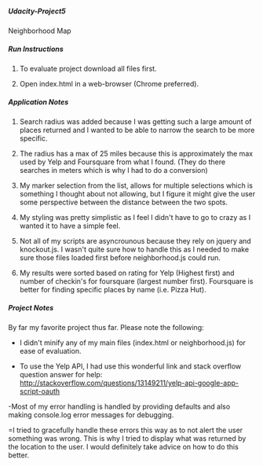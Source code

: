 ##### Udacity-Project5

Neighborhood Map

##### Run Instructions

 1) To evaluate project download all files first.
 
 2) Open index.html in a web-browser (Chrome preferred).

##### Application Notes
 1) Search radius was added because I was getting such a large amount of places returned and I wanted to be able to narrow the search to be more specific.
 
 2) The radius has a max of 25 miles because this is approximately the max used by Yelp and Foursquare from what I found. (They do there searches in meters which is why I had to do a conversion)
 
 3) My marker selection from the list, allows for multiple selections which is something I thought about not allowing, but I figure it might give the user some perspective between the distance between the two spots.
 
 4) My styling was pretty simplistic as I feel I didn't have to go to crazy as I wanted it to have a simple feel.
 
 5) Not all of my scripts are asyncrounous because they rely on jquery and knockout.js. I wasn't quite sure how to handle this as I needed to make sure those files loaded first before neighborhood.js could run.
 
 6) My results were sorted based on rating for Yelp (Highest first) and number of checkin's for foursquare (largest number first). Foursquare is better for finding specific places by name (i.e. Pizza Hut).


##### Project Notes

By far my favorite project thus far. Please note the following:

- I didn't minify any of my main files (index.html or neighborhood.js) for ease of evaluation.

- To use the Yelp API, I had use this wonderful link and stack overflow question answer for help:
	http://stackoverflow.com/questions/13149211/yelp-api-google-app-script-oauth

-Most of my error handling is handled by providing defaults and also making console.log error messages for debugging.
	 
=I tried to gracefully handle these errors this way as to not alert the user something was wrong. This is why I tried to display what was returned by the location to the user. I would definitely take advice on how to do this better.
